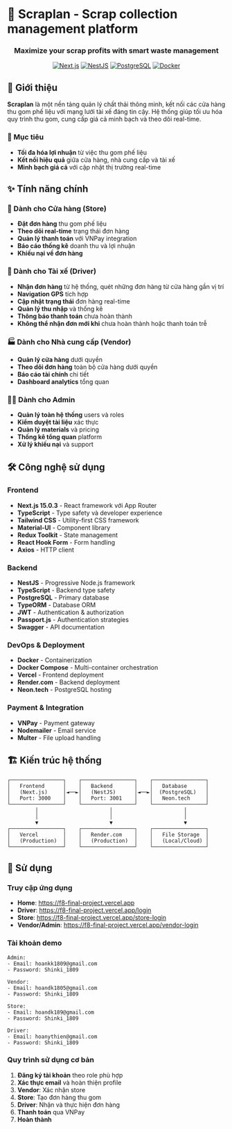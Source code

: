 # 🌱 Scraplan - Scrap collection management platform

<div align="center">
  <h3>Maximize your scrap profits with smart waste management</h3>
  
  [![Next.js](https://img.shields.io/badge/Next.js-15.0.3-black?style=flat-square&logo=next.js)](https://nextjs.org/)
  [![NestJS](https://img.shields.io/badge/NestJS-10.0-red?style=flat-square&logo=nestjs)](https://nestjs.com/)
  [![PostgreSQL](https://img.shields.io/badge/PostgreSQL-15.0-blue?style=flat-square&logo=postgresql)](https://www.postgresql.org/)
  [![Docker](https://img.shields.io/badge/Docker-Ready-blue?style=flat-square&logo=docker)](https://www.docker.com/)
</div>

## 🌟 Giới thiệu

**Scraplan** là một nền tảng quản lý chất thải thông minh, kết nối các cửa hàng thu gom phế liệu với mạng lưới tài xế đáng tin cậy. Hệ thống giúp tối ưu hóa quy trình thu gom, cung cấp giá cả minh bạch và theo dõi real-time.

### 🎯 Mục tiêu

- **Tối đa hóa lợi nhuận** từ việc thu gom phế liệu
- **Kết nối hiệu quả** giữa cửa hàng, nhà cung cấp và tài xế
- **Minh bạch giá cả** với cập nhật thị trường real-time

## ✨ Tính năng chính

### 🏪 Dành cho Cửa hàng (Store)
- **Đặt đơn hàng** thu gom phế liệu
- **Theo dõi real-time** trạng thái đơn hàng
- **Quản lý thanh toán** với VNPay integration
- **Báo cáo thống kê** doanh thu và lợi nhuận
- **Khiếu nại về đơn hàng**

### 🚛 Dành cho Tài xế (Driver)
- **Nhận đơn hàng** từ hệ thống, quét những đơn hàng từ cửa hàng gần vị trí
- **Navigation GPS** tích hợp
- **Cập nhật trạng thái** đơn hàng real-time
- **Quản lý thu nhập** và thống kê
- **Thông báo thanh toán** chưa hoàn thành
- **Không thể nhận đơn mới khi** chưa hoàn thành hoặc thanh toán trễ

### 🏭 Dành cho Nhà cung cấp (Vendor)
- **Quản lý cửa hàng** dưới quyền
- **Theo dõi đơn hàng** toàn bộ cửa hàng dưới quyền
- **Báo cáo tài chính** chi tiết
- **Dashboard analytics** tổng quan

### 👨‍💼 Dành cho Admin
- **Quản lý toàn hệ thống** users và roles
- **Kiểm duyệt tài liệu** xác thực
- **Quản lý materials** và pricing
- **Thống kê tổng quan** platform
- **Xử lý khiếu nại** và support

## 🛠 Công nghệ sử dụng

### Frontend
- **Next.js 15.0.3** - React framework với App Router
- **TypeScript** - Type safety và developer experience
- **Tailwind CSS** - Utility-first CSS framework
- **Material-UI** - Component library
- **Redux Toolkit** - State management
- **React Hook Form** - Form handling
- **Axios** - HTTP client

### Backend
- **NestJS** - Progressive Node.js framework
- **TypeScript** - Backend type safety
- **PostgreSQL** - Primary database
- **TypeORM** - Database ORM
- **JWT** - Authentication & authorization
- **Passport.js** - Authentication strategies
- **Swagger** - API documentation

### DevOps & Deployment
- **Docker** - Containerization
- **Docker Compose** - Multi-container orchestration
- **Vercel** - Frontend deployment
- **Render.com** - Backend deployment
- **Neon.tech** - PostgreSQL hosting

### Payment & Integration
- **VNPay** - Payment gateway
- **Nodemailer** - Email service
- **Multer** - File upload handling

## 🏗 Kiến trúc hệ thống

```
┌─────────────────┐    ┌─────────────────┐    ┌─────────────────┐
│   Frontend      │    │   Backend       │    │   Database      │
│   (Next.js)     │◄──►│   (NestJS)      │◄──►│  (PostgreSQL)   │
│   Port: 3000    │    │   Port: 3001    │    │   Neon.tech     │
└─────────────────┘    └─────────────────┘    └─────────────────┘
         │                       │                       │
         │                       │                       │
         ▼                       ▼                       ▼
┌─────────────────┐    ┌─────────────────┐    ┌─────────────────┐
│   Vercel        │    │   Render.com    │    │   File Storage  │
│   (Production)  │    │   (Production)  │    │   (Local/Cloud) │
└─────────────────┘    └─────────────────┘    └─────────────────┘
```

## 📱 Sử dụng

### Truy cập ứng dụng
- **Home**: https://f8-final-project.vercel.app
- **Driver**: https://f8-final-project.vercel.app/login
- **Store**: https://f8-final-project.vercel.app/store-login
- **Vendor/Admin**: https://f8-final-project.vercel.app/vendor-login

### Tài khoản demo
```
Admin:
- Email: hoankk1809@gmail.com
- Password: Shinki_1809

Vendor:
- Email: hoandk1805@gmail.com
- Password: Shinki_1809

Store:
- Email: hoandk189@gmail.com
- Password: Shinki_1809

Driver:
- Email: hoanythien@gmail.com
- Password: Shinki_1809
```

### Quy trình sử dụng cơ bản

1. **Đăng ký tài khoản** theo role phù hợp
2. **Xác thực email** và hoàn thiện profile
4. **Vendor**: Xác nhận store
3. **Store**: Tạo đơn hàng thu gom
5. **Driver**: Nhận và thực hiện đơn hàng
6. **Thanh toán** qua VNPay
7. **Hoàn thành**
